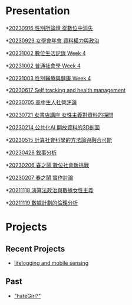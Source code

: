 # Presentation
*[20230916 性別所論壇 從數位中消失]()

*[20230923 女學會年會 資料權力與政治]()

*[20231002 數位生活記錄 Week 4]()

*[20231002 普通社會學 Week 4](https://docs.google.com/presentation/d/e/2PACX-1vSVPFhK4iSdzpi4FyILt_2vOs7dLQmQEe_8g0GexoSX4iEtdFSD3PocNjDRsuAOTU5jR9eiyK03hTHk/pub?start=false&loop=false&delayms=3000)

*[20231003 性別醫療與健康 Week 4]()

*[20230617 Self tracking and health management]()

*[20230705 高中生人社營評論]()

*[20230721 女書店講座 女性主義對資料的探問]()

*[20230214 公共化AI 開放資料的3D剖面]()

*[20230515 計算社會科學的方法論與融合可能]()

*[20230428 敘事分析]()

*[20230206 春之鬧 數位社會新挑戰]()

*[20230207 春之鬧 實作討論]()


*[20211118 演算法政治與數據女性主義]()

*[20211119 數據計劃的倫理分析]()


# Projects

## Recent Projects
* [lifelogging and mobile sensing]()

## Past
* ["hateGirl?"]()

